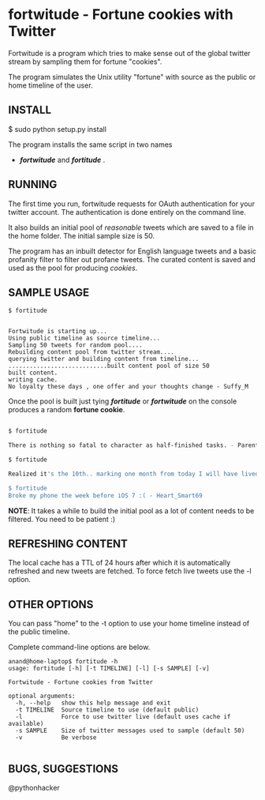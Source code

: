 fortwitude - Fortune cookies with Twitter
========================================

Fortwitude is a program which tries to make sense out of
the global twitter stream by sampling them for fortune
"cookies".

The program simulates the Unix utility "fortune" with
source as the public or home timeline of the user.

INSTALL
-------

$ sudo python setup.py install

The program installs the same script in two names
 - ___fortwitude___ and ___fortitude___ .

RUNNING
-------

The first time you run, fortwitude requests for OAuth 
authentication for your twitter account. The authentication
is done entirely on the command line.

It also builds an initial pool of *reasonable* tweets which
are saved to a file in the home folder. The initial sample
size is 50. 

The program has an inbuilt detector for English
language tweets and a basic profanity filter to filter out
profane tweets. The curated content is saved and used as 
the pool for producing *cookies*.

SAMPLE USAGE
------------

```shell
$ fortitude 


Fortwitude is starting up...
Using public timeline as source timeline...
Sampling 50 tweets for random pool....
Rebuilding content pool from twitter stream....
querying twitter and building content from timeline...
............................built content pool of size 50
built content.
writing cache.
No loyalty these days , one offer and your thoughts change - Suffy_M
```

Once the pool is built just tying ___fortitude___ or ___fortwitude___
on the console produces a random __fortune cookie__.

```bash

$ fortitude

There is nothing so fatal to character as half-finished tasks. - ParentClub80998

$ fortitude

Realized it's the 10th.. marking one month from today I will have lived 24 years. What a depressing birthday! Almost halfway to 50.. - TooCoolJess

$ fortitude 
Broke my phone the week before iOS 7 :( - Heart_Smart69

```

__NOTE__: It takes a while to build the initial pool as a lot
of content needs to be filtered. You need to be patient :) 

REFRESHING CONTENT
------------------
The local cache has a TTL of 24 hours after which it is automatically
refreshed and new tweets are fetched. To force fetch live tweets use
the -l option.

OTHER OPTIONS
-------------
You can pass "home" to the -t option to use your home timeline
instead of the public timeline. 

Complete command-line options are below.

```shell
anand@home-laptop$ fortitude -h
usage: fortitude [-h] [-t TIMELINE] [-l] [-s SAMPLE] [-v]

Fortwitude - Fortune cookies from Twitter

optional arguments:
  -h, --help   show this help message and exit
  -t TIMELINE  Source timeline to use (default public)
  -l           Force to use twitter live (default uses cache if available)
  -s SAMPLE    Size of twitter messages used to sample (default 50)
  -v           Be verbose
 
```

BUGS, SUGGESTIONS
-----------------
@pythonhacker 










